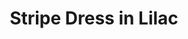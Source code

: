 ---
title: Stripe Dress in Lilac
price: RUB 6,600

description: Made of soft and natural nude cotton fabric, which feels really nice on your skin. The bottom has a top layer made of subtle transparent net. Loose silhouette gives comfort and freedom of movement. The collar has a button closure on the back.

composition: 90% cotton, 5% polyester, 5% viscose
sizes: Available in two sizes (S, M)  
---